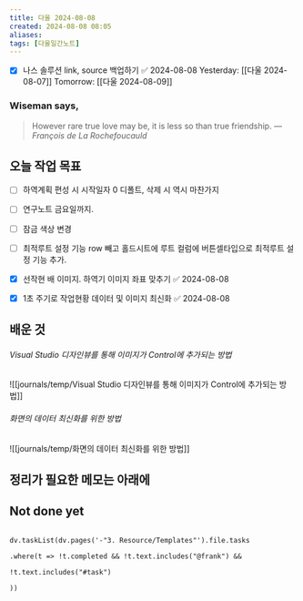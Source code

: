 ```yaml
---
title: 다울 2024-08-08
created: 2024-08-08 08:05
aliases: 
tags: [다울일간노트]
---
```

- [x] 나스 솔루션 link, source 백업하기 ✅ 2024-08-08
Yesterday: [[다울 2024-08-07]]
Tomorrow: [[다울 2024-08-09]]

### Wiseman says,
> However rare true love may be, it is less so than true friendship.
> — <cite>François de La Rochefoucauld</cite>


## 오늘 작업 목표
- [ ] 하역계획 편성 시 시작일자 0 디폴트, 삭제 시 역시 마찬가지
- [ ] 연구노트 금요일까지.
- [ ] 잠금 색상 변경
- [ ] 최적루트 설정 기능 row 빼고 홀드시트에 루트 컬럼에 버튼셀타입으로 최적루트 설정 기능 추가.
- [x] 선작현 배 이미지. 하역기 이미지 좌표 맞추기 ✅ 2024-08-08
- [x] 1초 주기로 작업현황 데이터 및 이미지 최신화 ✅ 2024-08-08



## 배운 것

###### Visual Studio 디자인뷰를 통해 이미지가 Control에 추가되는 방법
![[journals/temp/Visual Studio 디자인뷰를 통해 이미지가 Control에 추가되는 방법]]


###### 화면의 데이터 최신화를 위한 방법
![[journals/temp/화면의 데이터 최신화를 위한 방법]]




## 정리가 필요한 메모는 아래에


## Not done yet

```dataviewjs

dv.taskList(dv.pages('-"3. Resource/Templates"').file.tasks

.where(t => !t.completed && !t.text.includes("@frank") &&

!t.text.includes("#task")

))

```
